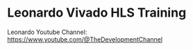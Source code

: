 # Leonardo Vivado HLS Training
Leonardo Youtube Channel: https://www.youtube.com/@TheDevelopmentChannel
